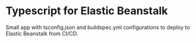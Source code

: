 # Typescript for Elastic Beanstalk  

Small app with tsconfig.json and buildspec.yml configurations to deploy to Elastic Beanstalk from CI/CD.
